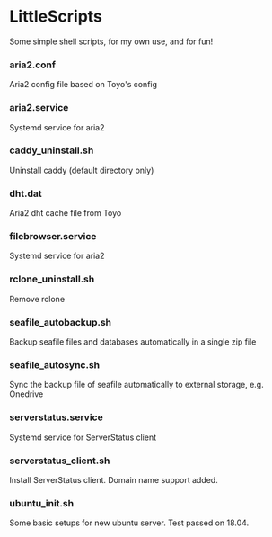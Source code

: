 # LittleScripts

Some simple shell scripts, for my own use, and for fun!

### aria2.conf

Aria2 config file based on Toyo's config

### aria2.service

Systemd service for aria2

### caddy_uninstall.sh

Uninstall caddy (default directory only)

### dht.dat

Aria2 dht cache file from Toyo

### filebrowser.service

Systemd service for aria2

### rclone_uninstall.sh

Remove rclone

### seafile_autobackup.sh

Backup seafile files and databases automatically in a single zip file

### seafile_autosync.sh

Sync the backup file of seafile automatically to external storage, e.g. Onedrive

### serverstatus.service

Systemd service for ServerStatus client

### serverstatus_client.sh

Install ServerStatus client. Domain name support added.

### ubuntu_init.sh

Some basic setups for new ubuntu server. Test passed on 18.04.

